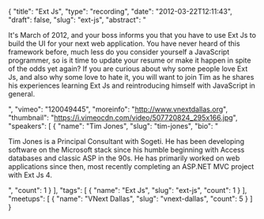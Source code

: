 {
  "title": "Ext Js",
  "type": "recording",
  "date": "2012-03-22T12:11:43",
  "draft": false,
  "slug": "ext-js",
  "abstract": "<p>It's March of 2012, and your boss informs you that you have to use Ext Js to build the UI for your next web application. You have never heard of this framework before, much less do you consider yourself a JavaScript programmer, so is it time to update your resume or make it happen in spite of the odds yet again? If you are curious about why some people love Ext Js, and also why some love to hate it, you will want to join Tim as he shares his experiences learning Ext Js and reintroducing himself with JavaScript in general.</p>",
  "vimeo": "120049445",
  "moreinfo": "http://www.vnextdallas.org",
  "thumbnail": "https://i.vimeocdn.com/video/507720824_295x166.jpg",
  "speakers": [
    {
      "name": "Tim Jones",
      "slug": "tim-jones",
      "bio": "<p>Tim Jones is a Principal Consultant with Sogeti. He has been developing software on the Microsoft stack since his humble beginning with Access databases and classic ASP in the 90s. He has primarily worked on web applications since then, most recently completing an ASP.NET MVC project with Ext Js 4.</p>",
      "count": 1
    }
  ],
  "tags": [
    {
      "name": "Ext Js",
      "slug": "ext-js",
      "count": 1
    }
  ],
  "meetups": [
    {
      "name": "VNext Dallas",
      "slug": "vnext-dallas",
      "count": 5
    }
  ]
}